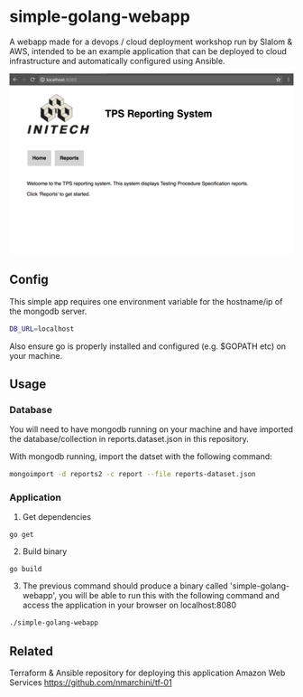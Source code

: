 # simple-golang-webapp
A webapp made for a devops / cloud deployment workshop run by Slalom & AWS, intended to be an example application that can be deployed to cloud infrastructure and automatically configured using Ansible.

<img width="654" src="https://raw.githubusercontent.com/mattchilds1/simple-golang-webapp/master/screenshots/screenshot.png" />

## Config

This simple app requires one environment variable for the hostname/ip of the mongodb server.

```bash
DB_URL=localhost
```

Also ensure go is properly installed and configured (e.g. $GOPATH etc) on your machine.

## Usage

### Database
You will need to have mongodb running on your machine and have imported the database/collection in reports.dataset.json in this repository.

With mongodb running, import the datset with the following command:

```bash
mongoimport -d reports2 -c report --file reports-dataset.json
```

### Application
1. Get dependencies
```Golang
go get
```

2. Build binary
```Golang
go build
```

3. The previous command should produce a binary called 'simple-golang-webapp', you will be able to run this with the following command and access the application in your browser on localhost:8080
```bash
./simple-golang-webapp
```


## Related

Terraform & Ansible repository for deploying this application Amazon Web Services
https://github.com/nmarchini/tf-01
